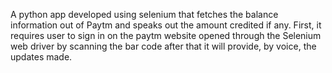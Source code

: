 A python app developed using selenium that fetches the balance information out of Paytm and speaks out the amount credited if any. 
First, it requires user to sign in on the paytm website opened through the Selenium web driver by scanning the bar code after that it will provide, by voice, the updates made.
